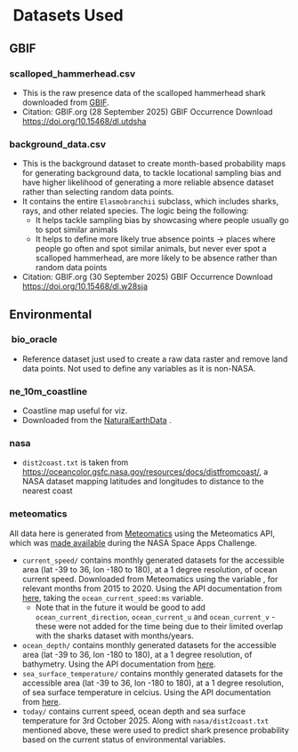 #  Datasets Used

## GBIF

### scalloped_hammerhead.csv

- This is the raw presence data of the scalloped hammerhead shark downloaded from [GBIF](https://www.gbif.org/occurrence/download?taxon_key=2418789).
- Citation: GBIF.org (28 September 2025) GBIF Occurrence Download <https://doi.org/10.15468/dl.utdsha>

### background_data.csv

- This is the background dataset to create month-based probability maps for generating background data, to tackle locational sampling bias and have higher likelihood of generating a more reliable absence dataset rather than selecting random data points.
- It contains the entire `Elasmobranchii` subclass, which includes sharks, rays, and other related species. The logic being the following:
  - It helps tackle sampling bias by showcasing where people usually go to spot similar animals
  - It helps to define more likely true absence points -> places where people go often and spot similar animals, but never ever spot a scalloped hammerhead, are more likely to be absence rather than random data points
- Citation: GBIF.org (30 September 2025) GBIF Occurrence Download <https://doi.org/10.15468/dl.w28sja>

## Environmental

###  bio_oracle

- Reference dataset just used to create a raw data raster and remove land data points. Not used to define any variables as it is non-NASA.

### ne_10m_coastline

- Coastline map useful for viz.
- Downloaded from the [NaturalEarthData](https://www.naturalearthdata.com/downloads/10m-physical-vectors/) .

### nasa

- `dist2coast.txt` is taken from <https://oceancolor.gsfc.nasa.gov/resources/docs/distfromcoast/>, a NASA dataset mapping latitudes and longitudes to distance to the nearest coast

### meteomatics

All data here is generated from [Meteomatics](https://www.meteomatics.com/) using the Meteomatics API, which was [made available](https://www.youtube.com/watch?v=CB69kArFwTM&list=PL37Yhb2zout3om0CIvX2yt1gugPr0skZc&index=9) during the NASA Space Apps Challenge.

- `current_speed/` contains monthly generated datasets for the accessible area (lat -39 to 36, lon -180 to 180), at a 1 degree resolution, of ocean current speed. Downloaded from Meteomatics using the variable , for relevant months from 2015 to 2020. Using the API documentation from [here](https://www.meteomatics.com/en/api/available-parameters/marine-parameters/ocean-current/), taking the `ocean_current_speed:ms` variable.
  - Note that in the future it would be good to add `ocean_current_direction`, `ocean_current_u` and `ocean_current_v` - these were not added for the time being due to their limited overlap with the sharks dataset with months/years.
- `ocean_depth/` contains monthly generated datasets for the accessible area (lat -39 to 36, lon -180 to 180), at a 1 degree resolution, of bathymetry. Using the API documentation from [here](https://www.meteomatics.com/en/api/available-parameters/marine-parameters/bathymetry/).
- `sea_surface_temperature/` contains monthly generated datasets for the accessible area (lat -39 to 36, lon -180 to 180), at a 1 degree resolution, of sea surface temperature in celcius. Using the API documentation from [here](https://www.meteomatics.com/en/api/available-parameters/marine-parameters/water-temperature/).
- `today/` contains current speed, ocean depth and sea surface temperature for 3rd October 2025. Along with `nasa/dist2coast.txt` mentioned above, these were used to predict shark presence probability based on the current status of environmental variables.

